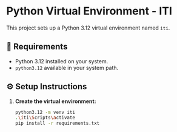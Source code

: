 # Python Virtual Environment - ITI

This project sets up a Python 3.12 virtual environment named `iti`.

## 🐍 Requirements

- Python 3.12 installed on your system.
- `python3.12` available in your system path.

## ⚙️ Setup Instructions

1. **Create the virtual environment:**

   ```bash
   python3.12 -m venv iti
   .\iti\Scripts\activate
   pip install -r requirements.txt

```
